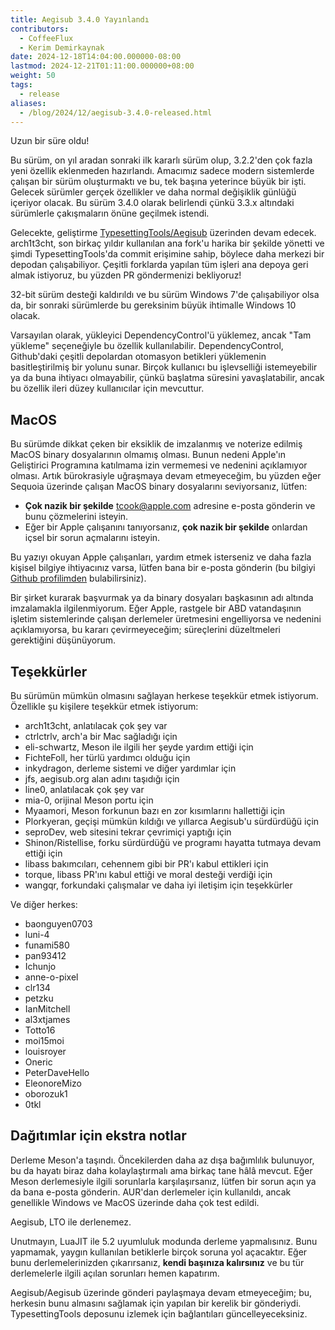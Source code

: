 ```yaml
---
title: Aegisub 3.4.0 Yayınlandı
contributors:
  - CoffeeFlux
  - Kerim Demirkaynak
date: 2024-12-18T14:04:00.000000-08:00
lastmod: 2024-12-21T01:11:00.000000+08:00
weight: 50
tags:
  - release
aliases:
  - /blog/2024/12/aegisub-3.4.0-released.html
---
```


Uzun bir süre oldu!

Bu sürüm, on yıl aradan sonraki ilk kararlı sürüm olup, 3.2.2'den çok fazla yeni özellik eklenmeden hazırlandı. Amacımız sadece modern sistemlerde çalışan bir sürüm oluşturmaktı ve bu, tek başına yeterince büyük bir işti. Gelecek sürümler gerçek özellikler ve daha normal değişiklik günlüğü içeriyor olacak. Bu sürüm 3.4.0 olarak belirlendi çünkü 3.3.x altındaki sürümlerle çakışmaların önüne geçilmek istendi.

Gelecekte, geliştirme [TypesettingTools/Aegisub](https://github.com/TypesettingTools/Aegisub) üzerinden devam edecek. arch1t3cht, son birkaç yıldır kullanılan ana fork'u harika bir şekilde yönetti ve şimdi TypesettingTools'da commit erişimine sahip, böylece daha merkezi bir depodan çalışabiliyor. Çeşitli forklarda yapılan tüm işleri ana depoya geri almak istiyoruz, bu yüzden PR göndermenizi bekliyoruz!

32-bit sürüm desteği kaldırıldı ve bu sürüm Windows 7'de çalışabiliyor olsa da, bir sonraki sürümlerde bu gereksinim büyük ihtimalle Windows 10 olacak.

Varsayılan olarak, yükleyici DependencyControl'ü yüklemez, ancak "Tam yükleme" seçeneğiyle bu özellik kullanılabilir. DependencyControl, Github'daki çeşitli depolardan otomasyon betikleri yüklemenin basitleştirilmiş bir yolunu sunar. Birçok kullanıcı bu işlevselliği istemeyebilir ya da buna ihtiyacı olmayabilir, çünkü başlatma süresini yavaşlatabilir, ancak bu özellik ileri düzey kullanıcılar için mevcuttur.

## MacOS

Bu sürümde dikkat çeken bir eksiklik de imzalanmış ve noterize edilmiş MacOS binary dosyalarının olmamış olması. Bunun nedeni Apple'ın Geliştirici Programına katılmama izin vermemesi ve nedenini açıklamıyor olması. Artık bürokrasiyle uğraşmaya devam etmeyeceğim, bu yüzden eğer Sequoia üzerinde çalışan MacOS binary dosyalarını seviyorsanız, lütfen:
- **Çok nazik bir şekilde** tcook@apple.com adresine e-posta gönderin ve bunu çözmelerini isteyin.
- Eğer bir Apple çalışanını tanıyorsanız, **çok nazik bir şekilde** onlardan içsel bir sorun açmalarını isteyin.

Bu yazıyı okuyan Apple çalışanları, yardım etmek isterseniz ve daha fazla kişisel bilgiye ihtiyacınız varsa, lütfen bana bir e-posta gönderin (bu bilgiyi [Github profilimden](https://github.com/CoffeeFlux) bulabilirsiniz).

Bir şirket kurarak başvurmak ya da binary dosyaları başkasının adı altında imzalamakla ilgilenmiyorum. Eğer Apple, rastgele bir ABD vatandaşının işletim sistemlerinde çalışan derlemeler üretmesini engelliyorsa ve nedenini açıklamıyorsa, bu kararı çevirmeyeceğim; süreçlerini düzeltmeleri gerektiğini düşünüyorum.

## Teşekkürler

Bu sürümün mümkün olmasını sağlayan herkese teşekkür etmek istiyorum. Özellikle şu kişilere teşekkür etmek istiyorum:

- arch1t3cht, anlatılacak çok şey var
- ctrlctrlv, arch'a bir Mac sağladığı için
- eli-schwartz, Meson ile ilgili her şeyde yardım ettiği için
- FichteFoll, her türlü yardımcı olduğu için
- inkydragon, derleme sistemi ve diğer yardımlar için
- jfs, aegisub.org alan adını taşıdığı için
- line0, anlatılacak çok şey var
- mia-0, orijinal Meson portu için
- Myaamori, Meson forkunun bazı en zor kısımlarını hallettiği için
- Plorkyeran, geçişi mümkün kıldığı ve yıllarca Aegisub'u sürdürdüğü için
- seproDev, web sitesini tekrar çevrimiçi yaptığı için
- Shinon/Ristellise, forku sürdürdüğü ve programı hayatta tutmaya devam ettiği için
- libass bakımcıları, cehennem gibi bir PR'ı kabul ettikleri için
- torque, libass PR'ını kabul ettiği ve moral desteği verdiği için
- wangqr, forkundaki çalışmalar ve daha iyi iletişim için teşekkürler

Ve diğer herkes:

- baonguyen0703
- luni-4
- funami580
- pan93412
- Ichunjo
- anne-o-pixel
- clr134
- petzku
- IanMitchell
- al3xtjames
- Totto16
- moi15moi
- louisroyer
- Oneric
- PeterDaveHello
- EleonoreMizo
- oborozuk1
- 0tkl

## Dağıtımlar için ekstra notlar

Derleme Meson'a taşındı. Öncekilerden daha az dışa bağımlılık bulunuyor, bu da hayatı biraz daha kolaylaştırmalı ama birkaç tane hâlâ mevcut. Eğer Meson derlemesiyle ilgili sorunlarla karşılaşırsanız, lütfen bir sorun açın ya da bana e-posta gönderin. AUR'dan derlemeler için kullanıldı, ancak genellikle Windows ve MacOS üzerinde daha çok test edildi.

Aegisub, LTO ile derlenemez.

Unutmayın, LuaJIT ile 5.2 uyumluluk modunda derleme yapmalısınız. Bunu yapmamak, yaygın kullanılan betiklerle birçok soruna yol açacaktır. Eğer bunu derlemelerinizden çıkarırsanız, **kendi başınıza kalırsınız** ve bu tür derlemelerle ilgili açılan sorunları hemen kapatırım.

Aegisub/Aegisub üzerinde gönderi paylaşmaya devam etmeyeceğim; bu, herkesin bunu almasını sağlamak için yapılan bir kerelik bir gönderiydi. TypesettingTools deposunu izlemek için bağlantıları güncelleyeceksiniz.
